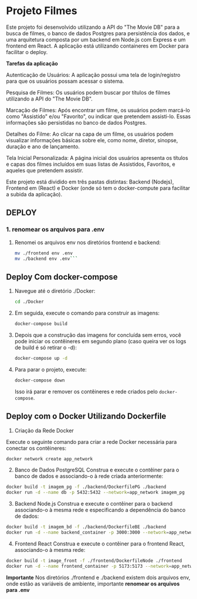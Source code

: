 # Projeto Filmes

Este projeto foi desenvolvido utilizando a API do "The Movie DB" para a busca de filmes, o banco de dados Postgres para persistência dos dados, e uma arquitetura composta por um backend em Node.js com Express e um frontend em React.
A aplicação está utilizando containeres em Docker para facilitar o deploy.

**Tarefas da aplicação**

Autenticação de Usuários: A aplicação possui uma tela de login/registro para que os usuários possam acessar o sistema.

Pesquisa de Filmes: Os usuários podem buscar por títulos de filmes utilizando a API do "The Movie DB".

Marcação de Filmes: Após encontrar um filme, os usuários podem marcá-lo como "Assistido" e/ou "Favorito", ou indicar que pretendem assisti-lo. Essas informações são persistidas no banco de dados Postgres.

Detalhes do Filme: Ao clicar na capa de um filme, os usuários podem visualizar informações básicas sobre ele, como nome, diretor, sinopse, duração e ano de lançamento.

Tela Inicial Personalizada: A página inicial dos usuários apresenta os títulos e capas dos filmes incluídos em suas listas de Assistidos, Favoritos, e aqueles que pretendem assistir.

Este projeto está dividido em três pastas distintas: Backend (Nodejs), Frontend em (React) e Docker (onde só tem o docker-compute para facilitar a subida da aplicação).

## DEPLOY

### 1.  **renomear os arquivos para .env**

1. Renomei os arquivos env nos diretórios frontend e backend:
    ```bash
    mv ./frontend env .env
    mv ./backend env .env```


## Deploy Com docker-compose

1. Navegue até o diretório ./Docker:
    ```bash
    cd ./Docker
    ```

2. Em seguida, execute o comando para construir as imagens:
    ```bash
    docker-compose build
    ```

3. Depois que a construção das imagens for concluída sem erros, você pode iniciar os contêineres em segundo plano (caso queira ver os logs de build é só retirar o -d):
    ```bash
    docker-compose up -d
    ```
    
4. Para parar o projeto, execute:
    ```bash
    docker-compose down
    ```
    Isso irá parar e remover os contêineres e rede criados pelo `docker-compose`.





## Deploy com o Docker Utilizando Dockerfile

1. Criação da Rede Docker

Execute o seguinte comando para criar a rede Docker necessária para conectar os contêineres:

```bash
docker network create app_network
```


2. Banco de Dados PostgreSQL
Construa e execute o contêiner para o banco de dados e associando-o à rede criada anteriormente:
```bash
docker build -t imagem_pg -f ./backend/DockerfilePG ./backend
docker run -d --name db -p 5432:5432 --network=app_network imagem_pg
```

3. Backend Node.js
Construa e execute o contêiner para o backend associando-o à mesma rede e especificando a dependência do banco de dados:
```bash
docker build -t imagem_bd -f ./backend/DockerfileBE ./backend
docker run -d --name backend_container -p 3000:3000 --network=app_network imagem_bd
```

4. Frontend React
Construa e execute o contêiner para o frontend React, associando-o à mesma rede:

```bash
docker build -t image_front -f ./frontend/DockerfileNode ./frontend
docker run -d --name frontend_container -p 5173:5173 --network=app_network image_front
```



**Importante**
Nos diretórios ./frontend e ./backend 
existem dois arquivos env, onde estão as variáveis de ambiente, importante **renomear os arquivos para .env** 
